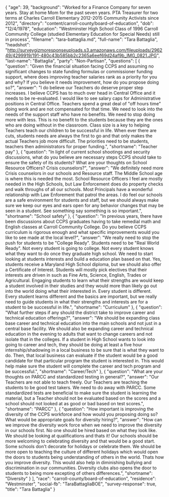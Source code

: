 {
  "age": 39,
  "background": "Worked for a Finance Company for seven years. Stay at home Mom for the past seven years. PTA Treasurer for two terms at Charles Carroll Elementary 2012-2015 Community Activists since 2012",
  "directory": "content/carroll-county/board-of-education",
  "dob": "12/4/1978",
  "education": "Westminster High School Class of 1996 Carroll Community College (studied Elementary Education for Special Needs) still in process",
  "filename": "tara-battaglia.md",
  "full-name": "Tara Battaglia",
  "headshot": "http://surveygizmoresponseuploads.s3.amazonaws.com/fileuploads/296249/4299919/191-480c43b585bb2c2365a6eef69d24af9b_IMG_0821.JPG",
  "last-name": "Battaglia",
  "party": "Non-Partisan",
  "questions": [
    {
      "question": "Given the financial situation facing CCPS and assuming no significant changes to state funding formulas or commissioner funding support, where does improving teacher salaries rank as a priority for you and why? If you believe it needs improvement, how do you propose doing so?",
      "answer": "I do believe our Teachers do deserve proper step increases. I believe CCPS has to much over head in Central Office and it needs to be re-evaluated. I would like to see salary caps for Administrative positions in Central Office. Teachers spend a great deal of \"off hours time\" doing work and are not compensated for that time. We need to look into the needs of the support staff who have no benefits. We need to stop doing more with less. This is no benefit to the students because they are the ones who are doing without in the classroom. Class size is a key to helping Teachers teach our children to be successful in life. When ever there are cuts, students needs are always the first to go and that only makes the actual Teachers job more difficult. The priorities need to be students, teachers then administrators for proper funding.",
      "shortname": "Teacher pay"
    },
    {
      "question": "In light of current school shootings and security discussions, what do you believe are necessary steps CCPS should take to ensure the safety of its students? What are your thoughts on School Resource Officers? Crisis counselors?",
      "answer": "We definitely need more Crisis counselors in our schools and Resource staff. The Middle School age is where this is needed the most. School Resource Officers I feel are mostly needed in the High Schools, but Law Enforcement does do property checks and walk throughs of all our schools. Most Principals have a wonderful relationship with Law Enforement that patrol the areas. I do feel our schools are a safe environment for students and staff, but we should always make sure we keep our eyes and ears open for any behavior changes that may be seen in a student. See something say something is so important.",
      "shortname": "School safety"
    },
    {
      "question": "In previous years, there have been discussions about CCPS graduates having to take remedial math and English classes at Carroll Community College. Do you believe CCPS curriculum is rigorous enough and what specific improvements would you like to see made at the local level?",
      "answer": "We really need to stop the push for students to be \"College Ready\". Students need to be \"Real World Ready\". Not every student is going to college. Not every student knows what they want to do once they graduate high school. We need to start looking at students interests and build a education plan based on that. Yes, students receive a Maryland High School diploma, but we should also offer a Certificate of Interest. Students will mostly pick electives that their interests are driven in such as Fine Arts, Science, English, Trades or Agricultural. Engaging students to learn what their strengths are would keep a student involved in their studies and they would more than likely go out into the world doing what their interested in. Every student is different. Every student learns different and the basics are important, but we really need to guide students in what their strengths and interests are for a student to be successful in life.",
      "shortname": "Curriculum"
    },
    {
      "question": "What further steps if any should the district take to improve career and technical education offerings?",
      "answer": "We should be expanding class base career and technical education into the main schools and not just in a central base facility. We should also be expanding career and technical education in the evening to adults that want to change careers and not isolate that in the colleges. If a student in High School wants to look into going to career and tech, they should be doing at least a five hour internship/shadowing in a local business to be sure that is what they want to do. Then, that local business can evaluate if the student would be a good candidate for that particular program the student is interested in. This would help make sure the student will complete the career and tech program and be successful.",
      "shortname": "Career/Tech"
    },
    {
      "question": "What are your thoughts on PARCC and standardized testing in general?",
      "answer": "Our Teachers are not able to teach freely. Our Teachers are teaching the students to be good test takers. We need to do away with PARCC. Some standardized tests are beneficial to make sure the student is learning the material, but a Teacher should not be evaluated based on the scores and a school should not looked at as good or bad based on test scores.",
      "shortname": "PARCC"
    },
    {
      "question": "How important is improving the diversity of the CCPS workforce and how would you proposing doing so? What would be appropriate goals for diversity hiring?",
      "answer": "How can we improve the diversity work force when we need to improve the diversity in our schools first. No one should be hired based on what they look like. We should be looking at qualifications and thats it! Our schools should be more welcoming to celebrating diversity and that would be a good start. Some schools don't decorate for holidays or celebrate them. We should be more open to teaching the culture of different holidays which would open the doors to students being understanding of others in the world. Thats how you improve diversity. This would also help in diminishing bullying and discrimination in our communities. Diversity clubs also opens the door to students to being more excepting of others differences.",
      "shortname": "Diversity"
    }
  ],
  "race": "carroll-county/board-of-education",
  "residence": "Westminster",
  "social-fb": "TaraBattagliaBOE",
  "survey-response": true,
  "title": "Tara Battaglia"
}
